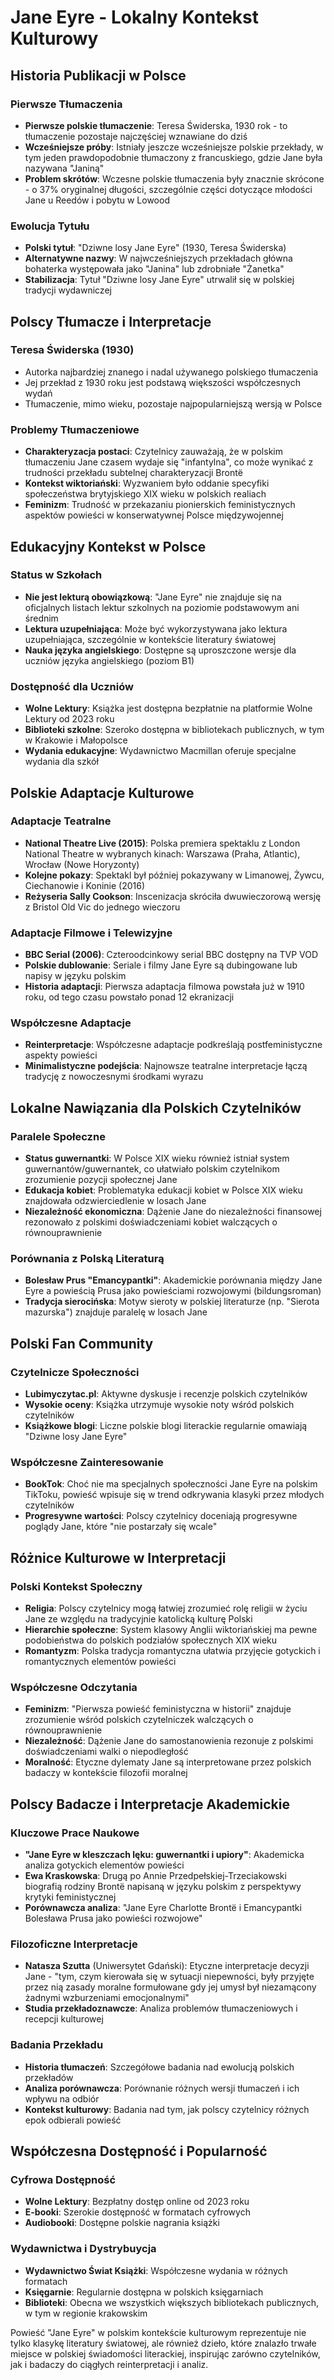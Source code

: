 # Jane Eyre - Lokalny Kontekst Kulturowy

## Historia Publikacji w Polsce

### Pierwsze Tłumaczenia
- **Pierwsze polskie tłumaczenie**: Teresa Świderska, 1930 rok - to tłumaczenie pozostaje najczęściej wznawiane do dziś
- **Wcześniejsze próby**: Istniały jeszcze wcześniejsze polskie przekłady, w tym jeden prawdopodobnie tłumaczony z francuskiego, gdzie Jane była nazywana "Janiną"
- **Problem skrótów**: Wczesne polskie tłumaczenia były znacznie skrócone - o 37% oryginalnej długości, szczególnie części dotyczące młodości Jane u Reedów i pobytu w Lowood

### Ewolucja Tytułu
- **Polski tytuł**: "Dziwne losy Jane Eyre" (1930, Teresa Świderska)
- **Alternatywne nazwy**: W najwcześniejszych przekładach główna bohaterka występowała jako "Janina" lub zdrobniałe "Żanetka"
- **Stabilizacja**: Tytuł "Dziwne losy Jane Eyre" utrwalił się w polskiej tradycji wydawniczej

## Polscy Tłumacze i Interpretacje

### Teresa Świderska (1930)
- Autorka najbardziej znanego i nadal używanego polskiego tłumaczenia
- Jej przekład z 1930 roku jest podstawą większości współczesnych wydań
- Tłumaczenie, mimo wieku, pozostaje najpopularniejszą wersją w Polsce

### Problemy Tłumaczeniowe
- **Charakteryzacja postaci**: Czytelnicy zauważają, że w polskim tłumaczeniu Jane czasem wydaje się "infantylna", co może wynikać z trudności przekładu subtelnej charakteryzacji Brontë
- **Kontekst wiktoriański**: Wyzwaniem było oddanie specyfiki społeczeństwa brytyjskiego XIX wieku w polskich realiach
- **Feminizm**: Trudność w przekazaniu pionierskich feministycznych aspektów powieści w konserwatywnej Polsce międzywojennej

## Edukacyjny Kontekst w Polsce

### Status w Szkołach
- **Nie jest lekturą obowiązkową**: "Jane Eyre" nie znajduje się na oficjalnych listach lektur szkolnych na poziomie podstawowym ani średnim
- **Lektura uzupełniająca**: Może być wykorzystywana jako lektura uzupełniająca, szczególnie w kontekście literatury światowej
- **Nauka języka angielskiego**: Dostępne są uproszczone wersje dla uczniów języka angielskiego (poziom B1)

### Dostępność dla Uczniów
- **Wolne Lektury**: Książka jest dostępna bezpłatnie na platformie Wolne Lektury od 2023 roku
- **Biblioteki szkolne**: Szeroko dostępna w bibliotekach publicznych, w tym w Krakowie i Małopolsce
- **Wydania edukacyjne**: Wydawnictwo Macmillan oferuje specjalne wydania dla szkół

## Polskie Adaptacje Kulturowe

### Adaptacje Teatralne
- **National Theatre Live (2015)**: Polska premiera spektaklu z London National Theatre w wybranych kinach: Warszawa (Praha, Atlantic), Wrocław (Nowe Horyzonty)
- **Kolejne pokazy**: Spektakl był później pokazywany w Limanowej, Żywcu, Ciechanowie i Koninie (2016)
- **Reżyseria Sally Cookson**: Inscenizacja skróciła dwuwieczorową wersję z Bristol Old Vic do jednego wieczoru

### Adaptacje Filmowe i Telewizyjne
- **BBC Serial (2006)**: Czteroodcinkowy serial BBC dostępny na TVP VOD
- **Polskie dublowanie**: Seriale i filmy Jane Eyre są dubingowane lub napisy w języku polskim
- **Historia adaptacji**: Pierwsza adaptacja filmowa powstała już w 1910 roku, od tego czasu powstało ponad 12 ekranizacji

### Współczesne Adaptacje
- **Reinterpretacje**: Współczesne adaptacje podkreślają postfeministyczne aspekty powieści
- **Minimalistyczne podejścia**: Najnowsze teatralne interpretacje łączą tradycję z nowoczesnymi środkami wyrazu

## Lokalne Nawiązania dla Polskich Czytelników

### Paralele Społeczne
- **Status guwernantki**: W Polsce XIX wieku również istniał system guwernantów/guwernantek, co ułatwiało polskim czytelnikom zrozumienie pozycji społecznej Jane
- **Edukacja kobiet**: Problematyka edukacji kobiet w Polsce XIX wieku znajdowała odzwierciedlenie w losach Jane
- **Niezależność ekonomiczna**: Dążenie Jane do niezależności finansowej rezonowało z polskimi doświadczeniami kobiet walczących o równouprawnienie

### Porównania z Polską Literaturą
- **Bolesław Prus "Emancypantki"**: Akademickie porównania między Jane Eyre a powieścią Prusa jako powieściami rozwojowymi (bildungsroman)
- **Tradycja sierocińska**: Motyw sieroty w polskiej literaturze (np. "Sierota mazurska") znajduje paralelę w losach Jane

## Polski Fan Community

### Czytelnicze Społeczności
- **Lubimyczytac.pl**: Aktywne dyskusje i recenzje polskich czytelników
- **Wysokie oceny**: Książka utrzymuje wysokie noty wśród polskich czytelników
- **Książkowe blogi**: Liczne polskie blogi literackie regularnie omawiają "Dziwne losy Jane Eyre"

### Współczesne Zainteresowanie
- **BookTok**: Choć nie ma specjalnych społeczności Jane Eyre na polskim TikToku, powieść wpisuje się w trend odkrywania klasyki przez młodych czytelników
- **Progresywne wartości**: Polscy czytelnicy doceniają progresywne poglądy Jane, które "nie postarzały się wcale"

## Różnice Kulturowe w Interpretacji

### Polski Kontekst Społeczny
- **Religia**: Polscy czytelnicy mogą łatwiej zrozumieć rolę religii w życiu Jane ze względu na tradycyjnie katolicką kulturę Polski
- **Hierarchie społeczne**: System klasowy Anglii wiktoriańskiej ma pewne podobieństwa do polskich podziałów społecznych XIX wieku
- **Romantyzm**: Polska tradycja romantyczna ułatwia przyjęcie gotyckich i romantycznych elementów powieści

### Współczesne Odczytania
- **Feminizm**: "Pierwsza powieść feministyczna w historii" znajduje zrozumienie wśród polskich czytelniczek walczących o równouprawnienie
- **Niezależność**: Dążenie Jane do samostanowienia rezonuje z polskimi doświadczeniami walki o niepodległość
- **Moralność**: Etyczne dylematy Jane są interpretowane przez polskich badaczy w kontekście filozofii moralnej

## Polscy Badacze i Interpretacje Akademickie

### Kluczowe Prace Naukowe
- **"Jane Eyre w kleszczach lęku: guwernantki i upiory"**: Akademicka analiza gotyckich elementów powieści
- **Ewa Kraskowska**: Drugą po Annie Przedpełskiej-Trzeciakowski biografią rodziny Brontë napisaną w języku polskim z perspektywy krytyki feministycznej
- **Porównawcza analiza**: "Jane Eyre Charlotte Brontë i Emancypantki Bolesława Prusa jako powieści rozwojowe"

### Filozoficzne Interpretacje
- **Natasza Szutta** (Uniwersytet Gdański): Etyczne interpretacje decyzji Jane - "tym, czym kierowała się w sytuacji niepewności, były przyjęte przez nią zasady moralne formułowane gdy jej umysł był niezamącony żadnymi wzburzeniami emocjonalnymi"
- **Studia przekładoznawcze**: Analiza problemów tłumaczeniowych i recepcji kulturowej

### Badania Przekładu
- **Historia tłumaczeń**: Szczegółowe badania nad ewolucją polskich przekładów
- **Analiza porównawcza**: Porównanie różnych wersji tłumaczeń i ich wpływu na odbiór
- **Kontekst kulturowy**: Badania nad tym, jak polscy czytelnicy różnych epok odbierali powieść

## Współczesna Dostępność i Popularność

### Cyfrowa Dostępność
- **Wolne Lektury**: Bezpłatny dostęp online od 2023 roku
- **E-booki**: Szerokie dostępność w formatach cyfrowych
- **Audiobooki**: Dostępne polskie nagrania książki

### Wydawnictwa i Dystrybuycja
- **Wydawnictwo Świat Książki**: Współczesne wydania w różnych formatach
- **Księgarnie**: Regularnie dostępna w polskich księgarniach
- **Biblioteki**: Obecna we wszystkich większych bibliotekach publicznych, w tym w regionie krakowskim

Powieść "Jane Eyre" w polskim kontekście kulturowym reprezentuje nie tylko klasykę literatury światowej, ale również dzieło, które znalazło trwałe miejsce w polskiej świadomości literackiej, inspirując zarówno czytelników, jak i badaczy do ciągłych reinterpretacji i analiz.